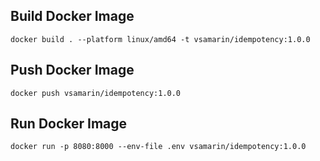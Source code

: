 ## Build Docker Image

```shell
docker build . --platform linux/amd64 -t vsamarin/idempotency:1.0.0
```

## Push Docker Image

```shell
docker push vsamarin/idempotency:1.0.0
```

## Run Docker Image

```shell
docker run -p 8080:8000 --env-file .env vsamarin/idempotency:1.0.0
```
